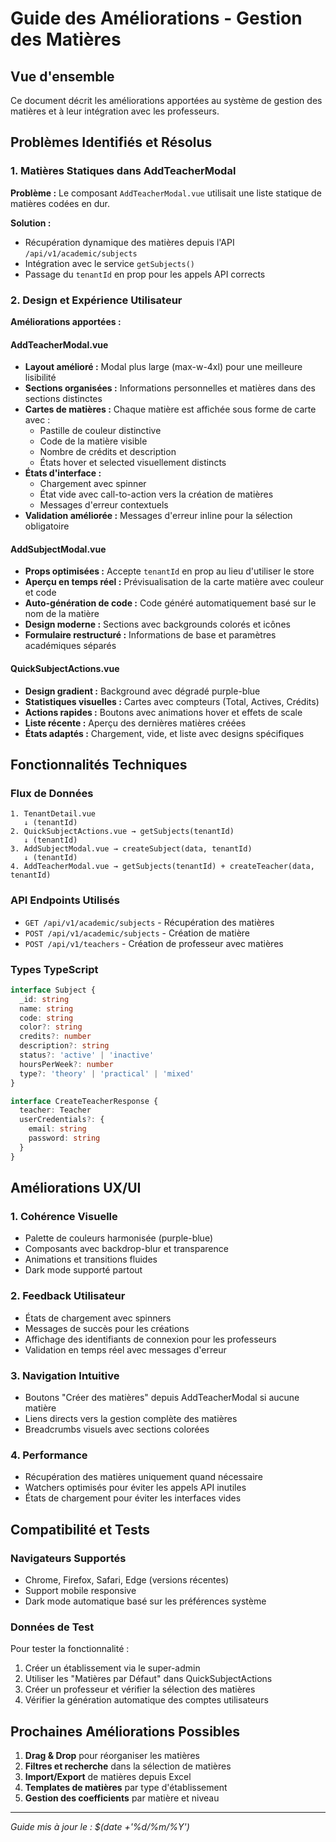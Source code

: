 # Guide des Améliorations - Gestion des Matières

## Vue d'ensemble

Ce document décrit les améliorations apportées au système de gestion des matières et à leur intégration avec les professeurs.

## Problèmes Identifiés et Résolus

### 1. **Matières Statiques dans AddTeacherModal**
**Problème :** Le composant `AddTeacherModal.vue` utilisait une liste statique de matières codées en dur.

**Solution :**
- Récupération dynamique des matières depuis l'API `/api/v1/academic/subjects`
- Intégration avec le service `getSubjects()` 
- Passage du `tenantId` en prop pour les appels API corrects

### 2. **Design et Expérience Utilisateur**
**Améliorations apportées :**

#### AddTeacherModal.vue
- **Layout amélioré :** Modal plus large (max-w-4xl) pour une meilleure lisibilité
- **Sections organisées :** Informations personnelles et matières dans des sections distinctes
- **Cartes de matières :** Chaque matière est affichée sous forme de carte avec :
  - Pastille de couleur distinctive
  - Code de la matière visible
  - Nombre de crédits et description
  - États hover et selected visuellement distincts
- **États d'interface :**
  - Chargement avec spinner
  - État vide avec call-to-action vers la création de matières
  - Messages d'erreur contextuels
- **Validation améliorée :** Messages d'erreur inline pour la sélection obligatoire

#### AddSubjectModal.vue
- **Props optimisées :** Accepte `tenantId` en prop au lieu d'utiliser le store
- **Aperçu en temps réel :** Prévisualisation de la carte matière avec couleur et code
- **Auto-génération de code :** Code généré automatiquement basé sur le nom de la matière
- **Design moderne :** Sections avec backgrounds colorés et icônes
- **Formulaire restructuré :** Informations de base et paramètres académiques séparés

#### QuickSubjectActions.vue
- **Design gradient :** Background avec dégradé purple-blue
- **Statistiques visuelles :** Cartes avec compteurs (Total, Actives, Crédits)
- **Actions rapides :** Boutons avec animations hover et effets de scale
- **Liste récente :** Aperçu des dernières matières créées
- **États adaptés :** Chargement, vide, et liste avec designs spécifiques

## Fonctionnalités Techniques

### Flux de Données
```
1. TenantDetail.vue 
   ↓ (tenantId)
2. QuickSubjectActions.vue → getSubjects(tenantId)
   ↓ (tenantId)  
3. AddSubjectModal.vue → createSubject(data, tenantId)
   ↓ (tenantId)
4. AddTeacherModal.vue → getSubjects(tenantId) + createTeacher(data, tenantId)
```

### API Endpoints Utilisés
- `GET /api/v1/academic/subjects` - Récupération des matières
- `POST /api/v1/academic/subjects` - Création de matière  
- `POST /api/v1/teachers` - Création de professeur avec matières

### Types TypeScript
```typescript
interface Subject {
  _id: string
  name: string
  code: string
  color?: string
  credits?: number
  description?: string
  status?: 'active' | 'inactive'
  hoursPerWeek?: number
  type?: 'theory' | 'practical' | 'mixed'
}

interface CreateTeacherResponse {
  teacher: Teacher
  userCredentials?: {
    email: string
    password: string
  }
}
```

## Améliorations UX/UI

### 1. **Cohérence Visuelle**
- Palette de couleurs harmonisée (purple-blue)
- Composants avec backdrop-blur et transparence
- Animations et transitions fluides
- Dark mode supporté partout

### 2. **Feedback Utilisateur**
- États de chargement avec spinners
- Messages de succès pour les créations
- Affichage des identifiants de connexion pour les professeurs
- Validation en temps réel avec messages d'erreur

### 3. **Navigation Intuitive**
- Boutons "Créer des matières" depuis AddTeacherModal si aucune matière
- Liens directs vers la gestion complète des matières
- Breadcrumbs visuels avec sections colorées

### 4. **Performance**
- Récupération des matières uniquement quand nécessaire
- Watchers optimisés pour éviter les appels API inutiles
- États de chargement pour éviter les interfaces vides

## Compatibilité et Tests

### Navigateurs Supportés
- Chrome, Firefox, Safari, Edge (versions récentes)
- Support mobile responsive
- Dark mode automatique basé sur les préférences système

### Données de Test
Pour tester la fonctionnalité :
1. Créer un établissement via le super-admin
2. Utiliser les "Matières par Défaut" dans QuickSubjectActions
3. Créer un professeur et vérifier la sélection des matières
4. Vérifier la génération automatique des comptes utilisateurs

## Prochaines Améliorations Possibles

1. **Drag & Drop** pour réorganiser les matières
2. **Filtres et recherche** dans la sélection de matières
3. **Import/Export** de matières depuis Excel
4. **Templates de matières** par type d'établissement
5. **Gestion des coefficients** par matière et niveau

---
*Guide mis à jour le : $(date +'%d/%m/%Y')* 